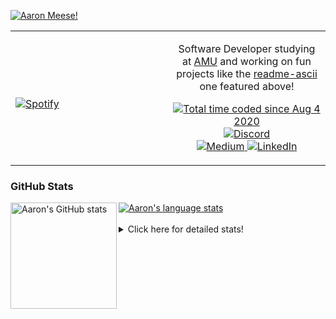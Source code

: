 [![Aaron Meese!](https://user-images.githubusercontent.com/17814535/88975338-a2aabf00-d27f-11ea-963f-8a19608716b4.png)](https://github.com/ajmeese7/readme-ascii "README ASCII")

<!-- Modified from project here: https://github.com/novatorem/novatorem -->
<table width="100%"> 
  <tr>
  <td width="50%">
      
&nbsp; <br> [![Spotify](https://ajmeese7.vercel.app/api/spotify)](https://open.spotify.com/user/ajmeese)

  </td>
  <td width="50%">
    <p align="center">
    Software Developer studying at <a href="https://www.amu.apus.edu/">AMU</a> and working on fun 
    projects like the <a href="https://github.com/ajmeese7/readme-ascii">readme-ascii</a> one featured above!
    </p>
    <p align="center">
      <a href="https://wakatime.com/@f726891d-3b02-46cd-9b60-e8c59f9e2b14">
        <img src="https://wakatime.com/badge/user/f726891d-3b02-46cd-9b60-e8c59f9e2b14.svg" alt="Total time coded since Aug 4 2020" title="WakaTime" />
      </a>
      <a href="http://link.aaronmeese.com/discord">
        <img src="https://img.shields.io/badge/discord-ajmeese7%234835-369?style=flat-square&logo=discord&logoColor=white&color=purple" alt="Discord" title="Discord">
      </a>
      <br />
      <a href="https://link.aaronmeese.com/medium">
        <img src="https://img.shields.io/badge/medium-ajmeese7-1DB954?style=flat-square&logo=medium&logoColor=white" alt="Medium" title="Medium">
      </a>
      <a href="https://link.aaronmeese.com/linkedin">
        <img src="https://img.shields.io/badge/linkedIn-aaronmeese-1DB954?style=flat-square&logo=linkedin&logoColor=white&color=blue" alt="LinkedIn" title="LinkedIn">
      </a>
    </p>
  </td>

</table>

[//]: <> (The `&nbsp;` is to have Aphelion take up more space)

### GitHub Stats ###

<a href="https://profile-summary-for-github.com/user/ajmeese7">
  <img align="left" height="170px" src="https://github-readme-stats.vercel.app/api?username=ajmeese7&show_icons=true&line_height=27&count_private=true" alt="Aaron's GitHub stats"/>
  <img src="https://github-readme-stats.vercel.app/api/top-langs/?username=ajmeese7&hide_langs_below=5&layout=compact" alt="Aaron's language stats"/>
</a>

<br />
<br />
<details>
<summary>Click here for detailed stats!</summary>

### :zap: Recent Activity
<!--START_SECTION:activity-->
1. ❗️ Opened issue [#86](https://github.com/vivek9patel/vivek9patel.github.io/issues/86) in [vivek9patel/vivek9patel.github.io](https://github.com/vivek9patel/vivek9patel.github.io)
2. ❗️ Opened issue [#3](https://github.com/meese-enterprises/cyberpunk-logo-generator/issues/3) in [meese-enterprises/cyberpunk-logo-generator](https://github.com/meese-enterprises/cyberpunk-logo-generator)
3. 🗣 Commented on [#436](https://github.com/upptime/status-page/issues/436) in [upptime/status-page](https://github.com/upptime/status-page)
4. 💪 Opened PR [#436](https://github.com/upptime/status-page/pull/436) in [upptime/status-page](https://github.com/upptime/status-page)
5. 💪 Opened PR [#24](https://github.com/tholman/cursor-effects/pull/24) in [tholman/cursor-effects](https://github.com/tholman/cursor-effects)
<!--END_SECTION:activity-->

### 🧐 Waka Stats
<!--START_SECTION:waka-->
![Code Time](http://img.shields.io/badge/Code%20Time-1%2C138%20hrs%2036%20mins-blue)

**🐱 My GitHub Data** 

> 🏆 956 Contributions in the Year 2022
 > 
> 📦 197.9 kB Used in GitHub's Storage 
 > 
> 💼 Opted to Hire
 > 
> 📜 82 Public Repositories 
 > 
> 🔑 29 Private Repositories  
 > 
**I'm an Early 🐤** 

```text
🌞 Morning    177 commits    █████░░░░░░░░░░░░░░░░░░░░   21.05% 
🌆 Daytime    321 commits    █████████░░░░░░░░░░░░░░░░   38.17% 
🌃 Evening    332 commits    █████████░░░░░░░░░░░░░░░░   39.48% 
🌙 Night      11 commits     ░░░░░░░░░░░░░░░░░░░░░░░░░   1.31%

```
📅 **I'm Most Productive on Sunday** 

```text
Monday       121 commits    ███░░░░░░░░░░░░░░░░░░░░░░   14.39% 
Tuesday      124 commits    ███░░░░░░░░░░░░░░░░░░░░░░   14.74% 
Wednesday    99 commits     ███░░░░░░░░░░░░░░░░░░░░░░   11.77% 
Thursday     114 commits    ███░░░░░░░░░░░░░░░░░░░░░░   13.56% 
Friday       89 commits     ██░░░░░░░░░░░░░░░░░░░░░░░   10.58% 
Saturday     122 commits    ███░░░░░░░░░░░░░░░░░░░░░░   14.51% 
Sunday       172 commits    █████░░░░░░░░░░░░░░░░░░░░   20.45%

```


📊 **This Week I Spent My Time On** 

```text
⌚︎ Time Zone: America/New_York

💬 Programming Languages: 
JavaScript               12 hrs 2 mins       ███████████░░░░░░░░░░░░░░   44.06% 
Bash                     6 hrs 2 mins        █████░░░░░░░░░░░░░░░░░░░░   22.14% 
YAML                     4 hrs 1 min         ███░░░░░░░░░░░░░░░░░░░░░░   14.76% 
JSON                     2 hrs 1 min         █░░░░░░░░░░░░░░░░░░░░░░░░   7.42% 
Markdown                 1 hr 59 mins        █░░░░░░░░░░░░░░░░░░░░░░░░   7.29%

🐱‍💻 Projects: 
aaronmeese.com           13 hrs 9 mins       ████████████░░░░░░░░░░░░░   48.14% 
github-action-push-to-ano6 hrs 40 mins       ██████░░░░░░░░░░░░░░░░░░░   24.42% 
esdoc2                   4 hrs 34 mins       ████░░░░░░░░░░░░░░░░░░░░░   16.75% 
osjs-server              47 mins             ░░░░░░░░░░░░░░░░░░░░░░░░░   2.9% 
modernreforms.org        40 mins             ░░░░░░░░░░░░░░░░░░░░░░░░░   2.46%

```

**I Mostly Code in JavaScript** 

```text
JavaScript               32 repos            ████████████░░░░░░░░░░░░░   49.23% 
HTML                     9 repos             ███░░░░░░░░░░░░░░░░░░░░░░   13.85% 
Python                   5 repos             ██░░░░░░░░░░░░░░░░░░░░░░░   7.69% 
Java                     4 repos             █░░░░░░░░░░░░░░░░░░░░░░░░   6.15% 
CSS                      3 repos             █░░░░░░░░░░░░░░░░░░░░░░░░   4.62%

```



 Last Updated on 12/07/2022 08:03:30 UTC
<!--END_SECTION:waka-->
</details>

